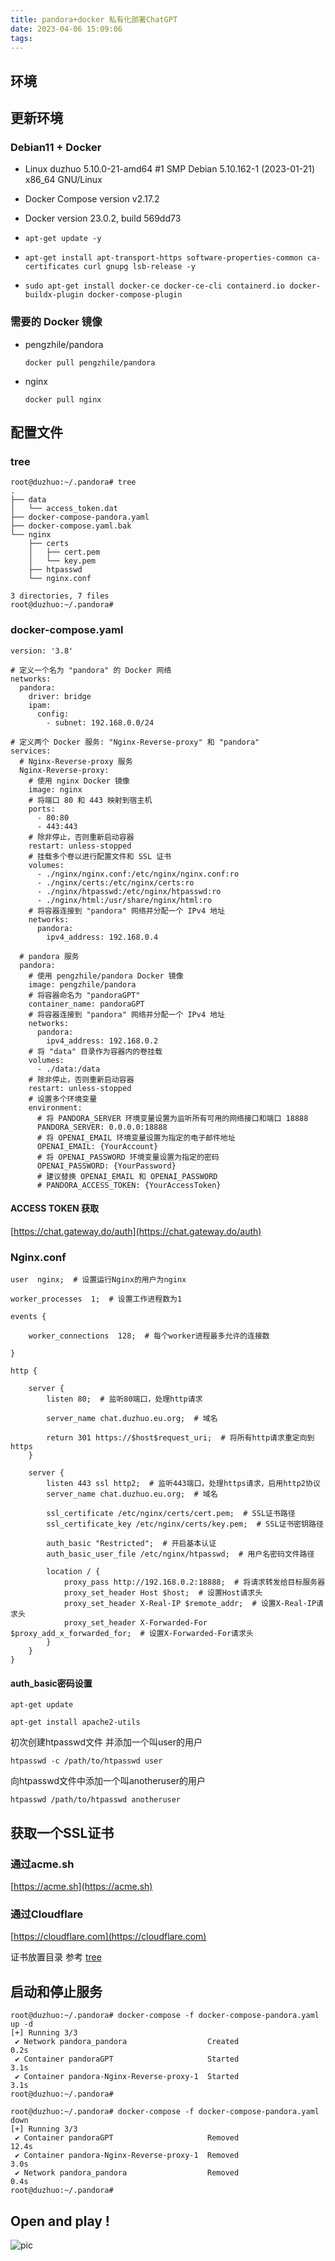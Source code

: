 ```yaml
---
title: pandora+docker 私有化部署ChatGPT
date: 2023-04-06 15:09:06
tags:
---
```


## 环境

## 更新环境

### Debian11 + Docker

- Linux duzhuo 5.10.0-21-amd64 #1 SMP Debian 5.10.162-1 (2023-01-21) x86_64 GNU/Linux
- Docker Compose version v2.17.2
- Docker version 23.0.2, build 569dd73

- `apt-get update -y`
  
- ```apt-get install apt-transport-https software-properties-common ca-certificates curl gnupg lsb-release -y```

- ```sudo apt-get install docker-ce docker-ce-cli containerd.io docker-buildx-plugin docker-compose-plugin```

### 需要的 Docker 镜像

- pengzhile/pandora

  `docker pull pengzhile/pandora`

- nginx

  `docker pull nginx`

## 配置文件

### tree

``` 
root@duzhuo:~/.pandora# tree
.
├── data
│   └── access_token.dat
├── docker-compose-pandora.yaml
├── docker-compose.yaml.bak
└── nginx
    ├── certs
    │   ├── cert.pem
    │   └── key.pem
    ├── htpasswd
    └── nginx.conf

3 directories, 7 files
root@duzhuo:~/.pandora# 
```

### docker-compose.yaml

```
version: '3.8'

# 定义一个名为 "pandora" 的 Docker 网络
networks:
  pandora:
    driver: bridge
    ipam:
      config:
        - subnet: 192.168.0.0/24

# 定义两个 Docker 服务: "Nginx-Reverse-proxy" 和 "pandora"
services:
  # Nginx-Reverse-proxy 服务
  Nginx-Reverse-proxy:
    # 使用 nginx Docker 镜像
    image: nginx
    # 将端口 80 和 443 映射到宿主机
    ports:
      - 80:80
      - 443:443
    # 除非停止，否则重新启动容器
    restart: unless-stopped
    # 挂载多个卷以进行配置文件和 SSL 证书
    volumes:
      - ./nginx/nginx.conf:/etc/nginx/nginx.conf:ro
      - ./nginx/certs:/etc/nginx/certs:ro
      - ./nginx/htpasswd:/etc/nginx/htpasswd:ro
      - ./nginx/html:/usr/share/nginx/html:ro
    # 将容器连接到 "pandora" 网络并分配一个 IPv4 地址
    networks:
      pandora:
        ipv4_address: 192.168.0.4

  # pandora 服务
  pandora:
    # 使用 pengzhile/pandora Docker 镜像
    image: pengzhile/pandora
    # 将容器命名为 "pandoraGPT"
    container_name: pandoraGPT
    # 将容器连接到 "pandora" 网络并分配一个 IPv4 地址
    networks:
      pandora:
        ipv4_address: 192.168.0.2
    # 将 "data" 目录作为容器内的卷挂载
    volumes:
      - ./data:/data
    # 除非停止，否则重新启动容器
    restart: unless-stopped
    # 设置多个环境变量
    environment:
      # 将 PANDORA_SERVER 环境变量设置为监听所有可用的网络接口和端口 18888
      PANDORA_SERVER: 0.0.0.0:18888
      # 将 OPENAI_EMAIL 环境变量设置为指定的电子邮件地址
      OPENAI_EMAIL: {YourAccount}
      # 将 OPENAI_PASSWORD 环境变量设置为指定的密码
      OPENAI_PASSWORD: {YourPassword}
      # 建议替换 OPENAI_EMAIL 和 OPENAI_PASSWORD
      # PANDORA_ACCESS_TOKEN: {YourAccessToken}
```

#### ACCESS TOKEN 获取

[https://chat.gateway.do/auth](https://chat.gateway.do/auth)


### Nginx.conf

```
user  nginx;  # 设置运行Nginx的用户为nginx

worker_processes  1;  # 设置工作进程数为1

events {

    worker_connections  128;  # 每个worker进程最多允许的连接数

}

http {

    server {
        listen 80;  # 监听80端口，处理http请求

        server_name chat.duzhuo.eu.org;  # 域名

        return 301 https://$host$request_uri;  # 将所有http请求重定向到https
    }

    server {
        listen 443 ssl http2;  # 监听443端口，处理https请求，启用http2协议
        server_name chat.duzhuo.eu.org;  # 域名

        ssl_certificate /etc/nginx/certs/cert.pem;  # SSL证书路径
        ssl_certificate_key /etc/nginx/certs/key.pem;  # SSL证书密钥路径

        auth_basic "Restricted";  # 开启基本认证
        auth_basic_user_file /etc/nginx/htpasswd;  # 用户名密码文件路径

        location / {
            proxy_pass http://192.168.0.2:18888;  # 将请求转发给目标服务器
            proxy_set_header Host $host;  # 设置Host请求头
            proxy_set_header X-Real-IP $remote_addr;  # 设置X-Real-IP请求头
            proxy_set_header X-Forwarded-For $proxy_add_x_forwarded_for;  # 设置X-Forwarded-For请求头
        }
    }
}
```

#### auth_basic密码设置

```apt-get update```

```apt-get install apache2-utils```

初次创建htpasswd文件 并添加一个叫user的用户

```htpasswd -c /path/to/htpasswd user```

向htpasswd文件中添加一个叫anotheruser的用户

```htpasswd /path/to/htpasswd anotheruser```

## 获取一个SSL证书

### 通过acme.sh

[https://acme.sh](https://acme.sh)

### 通过Cloudflare

[https://cloudflare.com](https://cloudflare.com)


证书放置目录 参考 [tree](#tree "tree")


## 启动和停止服务

```
root@duzhuo:~/.pandora# docker-compose -f docker-compose-pandora.yaml up -d
[+] Running 3/3
 ✔ Network pandora_pandora                  Created                                                                                                    0.2s 
 ✔ Container pandoraGPT                     Started                                                                                                    3.1s 
 ✔ Container pandora-Nginx-Reverse-proxy-1  Started                                                                                                    3.1s 
root@duzhuo:~/.pandora#
```

```
root@duzhuo:~/.pandora# docker-compose -f docker-compose-pandora.yaml down
[+] Running 3/3
 ✔ Container pandoraGPT                     Removed                                                                                                   12.4s 
 ✔ Container pandora-Nginx-Reverse-proxy-1  Removed                                                                                                    3.0s 
 ✔ Network pandora_pandora                  Removed                                                                                                    0.4s 
root@duzhuo:~/.pandora#  
```

## Open and play !
![pic](https://s2.loli.net/2023/04/06/Myb6QP8z5EC1G2n.png)